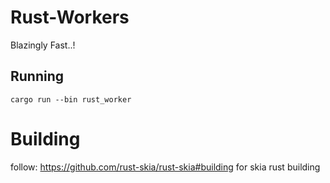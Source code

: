 # Rust-Workers

Blazingly Fast..!

## Running

```cli
cargo run --bin rust_worker
```

# Building
follow: https://github.com/rust-skia/rust-skia#building for skia rust building
